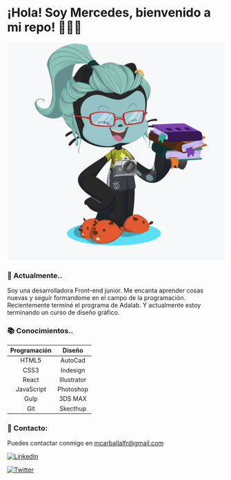 # ¡Hola! Soy Mercedes, bienvenido a mi repo! 👋🙋‍♀️
![octocatMercedes](https://github.com/mercarf/mercarf/blob/master/images/octocatMercedes.png)

### 🔭 Actualmente..

Soy una desarrolladora Front-end junior. Me encanta aprender cosas nuevas y seguir formandome en el campo de la programación.
Recientemente terminé el programa de Adalab.
Y actualmente estoy terminando un curso de diseño gráfico.

### 📚 Conocimientos..

| Programación | Diseño |
| :---:  | :---:  |
| HTML5  | AutoCad  |
| CSS3  | Indesign  |
| React  | Illustrator  |
| JavaScript  | Photoshop  |
| Gulp  | 3DS MAX  |
| Git  | Skecthup  |


### 📧 Contacto:

Puedes contactar conmigo en mcarballalfr@gmail.com

<a href="https://www.linkedin.com/in/mercedescarballal/" target="_blank"><img alt="LinkedIn" src="https://img.shields.io/badge/Linkedin-blue?logo=linkedin&logoColor=white"></a>

<a href="https://twitter.com/mercarfr" target="_blank"><img alt="Twitter" src="https://img.shields.io/badge/Twitter-blue?logo=twitter&logoColor=white"></a>


<!--
**mercarf/mercarf** is a ✨ _special_ ✨ repository because its `README.md` (this file) appears on your GitHub profile.

Here are some ideas to get you started:

- 🔭 I’m currently working on ...
- 🌱 I’m currently learning ...
- 👯 I’m looking to collaborate on ...
- 🤔 I’m looking for help with ...
- 💬 Ask me about ...
- 📫 How to reach me: ...
- 😄 Pronouns: ...
- ⚡ Fun fact: ...
-->
